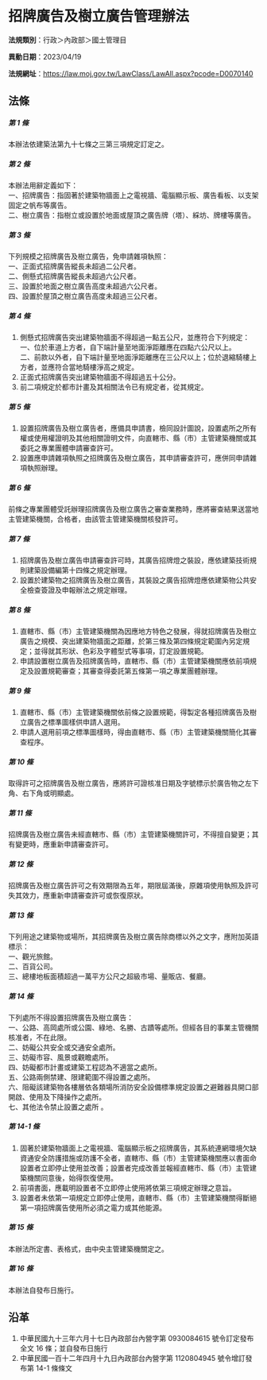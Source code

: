 # 招牌廣告及樹立廣告管理辦法


**法規類別**：行政＞內政部＞國土管理目

**異動日期**：2023/04/19  

**法規網址**：https://law.moj.gov.tw/LawClass/LawAll.aspx?pcode=D0070140



## 法條
##### 第 1 條
本辦法依建築法第九十七條之三第三項規定訂定之。

##### 第 2 條
本辦法用辭定義如下：  
一、招牌廣告：指固著於建築物牆面上之電視牆、電腦顯示板、廣告看板、以支架固定之帆布等廣告。  
二、樹立廣告：指樹立或設置於地面或屋頂之廣告牌（塔）、綵坊、牌樓等廣告。

##### 第 3 條
下列規模之招牌廣告及樹立廣告，免申請雜項執照：  
一、正面式招牌廣告縱長未超過二公尺者。  
二、側懸式招牌廣告縱長未超過六公尺者。  
三、設置於地面之樹立廣告高度未超過六公尺者。  
四、設置於屋頂之樹立廣告高度未超過三公尺者。

##### 第 4 條
1. 側懸式招牌廣告突出建築物牆面不得超過一點五公尺，並應符合下列規定：  
一、位於車道上方者，自下端計量至地面淨距離應在四點六公尺以上。  
二、前款以外者，自下端計量至地面淨距離應在三公尺以上；位於退縮騎樓上方者，並應符合當地騎樓淨高之規定。
1. 正面式招牌廣告突出建築物牆面不得超過五十公分。
1. 前二項規定於都市計畫及其相關法令已有規定者，從其規定。

##### 第 5 條
1. 設置招牌廣告及樹立廣告者，應備具申請書，檢同設計圖說，設置處所之所有權或使用權證明及其他相關證明文件，向直轄市、縣（市）主管建築機關或其委託之專業團體申請審查許可。
1. 設置應申請雜項執照之招牌廣告及樹立廣告，其申請審查許可，應併同申請雜項執照辦理。

##### 第 6 條
前條之專業團體受託辦理招牌廣告及樹立廣告之審查業務時，應將審查結果送當地主管建築機關，合格者，由該管主管建築機關核發許可。

##### 第 7 條
1. 招牌廣告及樹立廣告申請審查許可時，其廣告招牌燈之裝設，應依建築技術規則建築設備編第十四條之規定辦理。
1. 設置於建築物之招牌廣告及樹立廣告，其裝設之廣告招牌燈應依建築物公共安全檢查簽證及申報辦法之規定辦理。

##### 第 8 條
1. 直轄市、縣（市）主管建築機關為因應地方特色之發展，得就招牌廣告及樹立廣告之規模、突出建築物牆面之距離，於第三條及第四條規定範圍內另定規定；並得就其形狀、色彩及字體型式等事項，訂定設置規範。
1. 申請設置樹立廣告及招牌廣告時，直轄市、縣（市）主管建築機關應依前項規定及設置規範審查；其審查得委託第五條第一項之專業團體辦理。

##### 第 9 條
1. 直轄市、縣（市）主管建築機關依前條之設置規範，得製定各種招牌廣告及樹立廣告之標準圖樣供申請人選用。
1. 申請人選用前項之標準圖樣時，得由直轄市、縣（市）主管建築機關簡化其審查程序。

##### 第 10 條
取得許可之招牌廣告及樹立廣告，應將許可證核准日期及字號標示於廣告物之左下角、右下角或明顯處。

##### 第 11 條
招牌廣告及樹立廣告未經直轄市、縣（市）主管建築機關許可，不得擅自變更；其有變更時，應重新申請審查許可。

##### 第 12 條
招牌廣告及樹立廣告許可之有效期限為五年，期限屆滿後，原雜項使用執照及許可失其效力，應重新申請審查許可或恢復原狀。

##### 第 13 條
下列用途之建築物或場所，其招牌廣告及樹立廣告除商標以外之文字，應附加英語標示：  
一、觀光旅館。  
二、百貨公司。  
三、總樓地板面積超過一萬平方公尺之超級市場、量販店、餐廳。

##### 第 14 條
下列處所不得設置招牌廣告及樹立廣告：  
一、公路、高岡處所或公園、綠地、名勝、古蹟等處所。但經各目的事業主管機關核准者，不在此限。  
二、妨礙公共安全或交通安全處所。  
三、妨礙市容、風景或觀瞻處所。  
四、妨礙都市計畫或建築工程認為不適當之處所。  
五、公路兩側禁建、限建範圍不得設置之處所。  
六、阻礙該建築物各樓層依各類場所消防安全設備標準規定設置之避難器具開口部開啟、使用及下降操作之處所。  
七、其他法令禁止設置之處所 。

##### 第 14-1 條
1. 固著於建築物牆面上之電視牆、電腦顯示板之招牌廣告，其系統連網環境欠缺資通安全防護措施或防護不全者，直轄市、縣（市）主管建築機關應以書面命設置者立即停止使用並改善；設置者完成改善並報經直轄市、縣（市）主管建築機關同意後，始得恢復使用。
1. 前項書面，應載明設置者不立即停止使用將依第三項規定辦理之意旨。
1. 設置者未依第一項規定立即停止使用，直轄市、縣（市）主管建築機關得斷絕第一項招牌廣告使用所必須之電力或其他能源。

##### 第 15 條
本辦法所定書、表格式，由中央主管建築機關定之。

##### 第 16 條
本辦法自發布日施行。

## 沿革
1. 中華民國九十三年六月十七日內政部台內營字第 0930084615 號令訂定發布全文 16 條；並自發布日施行
1. 中華民國一百十二年四月十九日內政部台內營字第 1120804945 號令增訂發布第 14-1 條條文
